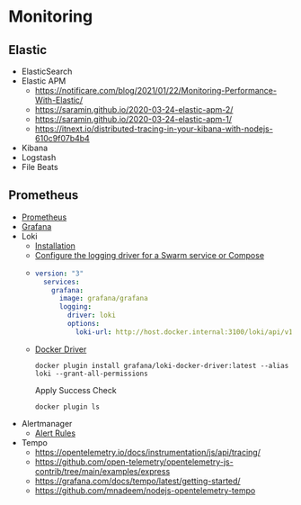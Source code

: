# Monitoring

## Elastic
* ElasticSearch
* Elastic APM
  * <https://notificare.com/blog/2021/01/22/Monitoring-Performance-With-Elastic/>
  * <https://saramin.github.io/2020-03-24-elastic-apm-2/>
  * <https://saramin.github.io/2020-03-24-elastic-apm-1/>
  * <https://itnext.io/distributed-tracing-in-your-kibana-with-nodejs-610c9f07b4b4>
* Kibana
* Logstash
* File Beats

## Prometheus
* [Prometheus](<Prometheus/Prometheus.md>)
* [Grafana](<Prometheus/Grafana.md>)
* Loki
  * [Installation](https://grafana.com/docs/loki/latest/installation/docker/)
  * [Configure the logging driver for a Swarm service or Compose](https://grafana.com/docs/loki/latest/clients/docker-driver/configuration/#configure-the-logging-driver-for-a-swarm-service-or-compose)
  * ```YAML
    version: "3"
      services:
        grafana:
          image: grafana/grafana
          logging:
            driver: loki
            options:
              loki-url: http://host.docker.internal:3100/loki/api/v1/push
      ```
  * [Docker Driver](https://grafana.com/docs/loki/latest/clients/docker-driver/)
    ```shell
    docker plugin install grafana/loki-docker-driver:latest --alias loki --grant-all-permissions
    ```
    Apply Success Check
    ```shell
    docker plugin ls
    ```
* Alertmanager
    * [Alert Rules](https://awesome-prometheus-alerts.grep.to/rules)
* Tempo
  * <https://opentelemetry.io/docs/instrumentation/js/api/tracing/>
  * <https://github.com/open-telemetry/opentelemetry-js-contrib/tree/main/examples/express>
  * <https://grafana.com/docs/tempo/latest/getting-started/>
  * <https://github.com/mnadeem/nodejs-opentelemetry-tempo>
